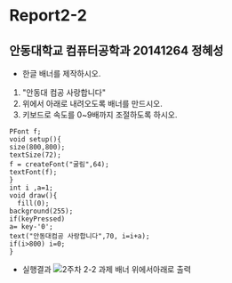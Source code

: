 # Report2-2
## 안동대학교 컴퓨터공학과 20141264 정혜성

* 한글 배너를 제작하시오.
1. "안동대 컴공 사랑합니다"
2. 위에서 아래로 내려오도록 배너를 만드시오.
3. 키보드로 속도를 0~9배까지 조절하도록 하시오.
```
PFont f;
void setup(){
size(800,800);
textSize(72);
f = createFont("굴림",64);
textFont(f);
}
int i ,a=1;
void draw(){
  fill(0);
background(255);
if(keyPressed)
a= key-'0';
text("안동대컴공 사랑합니다",70, i=i+a);
if(i>800) i=0;
}
```

* 실행결과
![2주차 2-2 과제 배너 위에서아래로 출력](https://user-images.githubusercontent.com/54826844/77389948-e1170580-6dd7-11ea-8ab5-67df7ef0635f.PNG)

